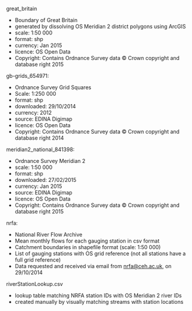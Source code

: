 ﻿great_britain
- Boundary of Great Britain
- generated by dissolving OS Meridian 2 district polygons using ArcGIS
- scale: 1:50 000
- format: shp
- currency: Jan 2015
- licence: OS Open Data
- Copyright: Contains Ordnance Survey data © Crown copyright and database right 2015

gb-grids_654971:
- Ordnance Survey Grid Squares
- Scale: 1:250 000
- format: shp
- downloaded: 29/10/2014
- currency: 2012
- source: EDINA Digimap
- licence: OS Open Data
- Copyright: Contains Ordnance Survey data © Crown copyright and database right 2014

meridian2_national_841398:
- Ordnance Survey Meridian 2
- scale: 1:50 000
- format: shp
- downloaded: 27/02/2015
- currency: Jan 2015
- source: EDINA Digimap
- licence: OS Open Data
- Copyright: Contains Ordnance Survey data © Crown copyright and database right 2015

nrfa:
- National River Flow Archive
- Mean monthly flows for each gauging station in csv format
- Catchment boundaries in shapefile format (scale: 1:50 000)
- List of gauging stations with OS grid reference (not all stations have a full grid reference)
- Data requested and received via email from nrfa@ceh.ac.uk, on 29/10/2014

riverStationLookup.csv
- lookup table matching NRFA station IDs with OS Meridian 2 river IDs
- created manually by visually matching streams with station locations